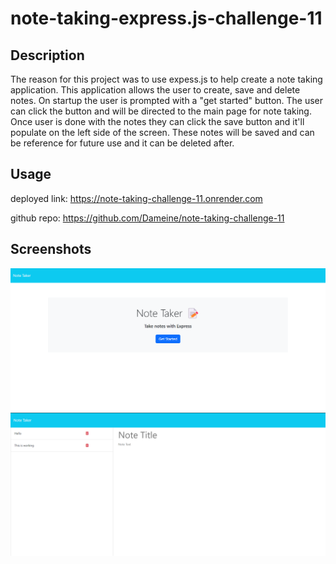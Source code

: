 # note-taking-express.js-challenge-11

## Description

The reason for this project was to use expess.js to help create a note taking application. This application allows the user to create, save and delete notes. On startup the user is prompted with a "get started" button. The user can click the button and will be directed to the main page for note taking. Once user is done with the notes they can click the save button and it'll populate on the left side of the screen. These notes will be saved and can be reference for future use and it can be deleted after.

## Usage
 
 
deployed link: https://note-taking-challenge-11.onrender.com

github repo: https://github.com/Dameine/note-taking-challenge-11

## Screenshots
![Start up page](./public/assets/images/1.png)
![Note taking page](./public/assets/images/2.png)
